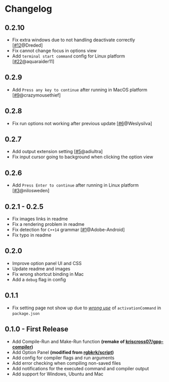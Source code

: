 # Changelog

## 0.2.10
* Fix extra windows due to not handling deactivate correctly [[\#12](https://github.com/tomlau10/gcc-make-run/issues/12)@Dreded]
* Fix cannot change focus in options view
* Add `terminal start command` config for Linux platform [[\#22](https://github.com/tomlau10/gcc-make-run/pull/22)@aquaraider11]

## 0.2.9
* Add `Press any key to continue` after running in MacOS platform [[\#9](https://github.com/tomlau10/gcc-make-run/pull/9)@crazymousethief]

## 0.2.8
* Fix run options not working after previous update [[\#6](https://github.com/tomlau10/gcc-make-run/issues/6)@Weslysilva]

## 0.2.7
* Add output extension setting [[\#5](https://github.com/tomlau10/gcc-make-run/issues/5)@adiultra]
* Fix input cursor going to background when clicking the option view

## 0.2.6
* Add `Press Enter to continue` after running in Linux platform [[\#3](https://github.com/tomlau10/gcc-make-run/issues/3)@nilosweden]

## 0.2.1 - 0.2.5
* Fix images links in readme
* Fix a rendering problem in readme
* Fix detection for `C++14` grammar [[\#1](https://github.com/tomlau10/gcc-make-run/issues/1)@Adobe-Android]
* Fix typo in readme

## 0.2.0
* Improve option panel UI and CSS
* Update readme and images
* Fix wrong shortcut binding in Mac
* Add a `debug` flag in config

## 0.1.1
* Fix setting page not show up due to [*wrong use*](https://discuss.atom.io/t/configuration-vars-dont-show-up/14480) of `activationCommand` in `package.json`

## 0.1.0 - First Release
* Add Compile-Run and Make-Run function **(remake of [kriscross07/gpp-compiler](https://atom.io/packages/gpp-compiler))**
* Add Option Panel **(modified from [rgbkrk/script](https://atom.io/packages/script))**
* Add config for compiler flags and run arguments
* Add error checking when compiling non-saved files
* Add notifications for the executed command and compiler output
* Add support for Windows, Ubuntu and Mac

